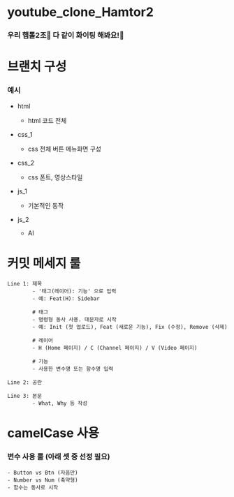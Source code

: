 # youtube_clone_Hamtor2

### 우리 햄톨2조🐹 다 같이 화이팅 해봐요!🌟


# 브랜치 구성 
### 예시
- html
   - html 코드 전체

- css_1
   - css 전체 버튼 메뉴화면 구성

- css_2
   - css 폰트, 영상스타일

- js_1
   - 기본적인 동작

- js_2
   - AI 

# 커밋 메세지 룰
    Line 1: 제목
            - '태그(레이어): 기능' 으로 입력
            - 예: Feat(H): Sidebar

            # 태그
            - 명령형 동사 사용. 대문자로 시작
            - 예: Init (첫 업로드), Feat (새로운 기능), Fix (수정), Remove (삭제)

            # 레이어
            - H (Home 페이지) / C (Channel 페이지) / V (Video 페이지)

            # 기능
            - 사용한 변수명 또는 함수명 입력

    Line 2: 공란

    Line 3: 본문
            - What, Why 등 작성

# camelCase 사용

### 변수 사용 룰 (아래 셋 중 선정 필요)
    - Button vs Btn (자음만)
    - Number vs Num (축약형)
    - 함수는 동사로 시작
